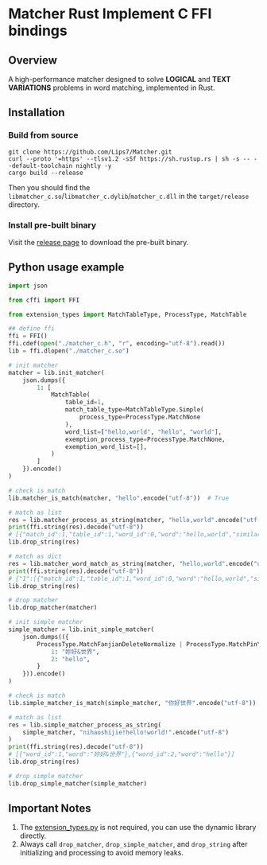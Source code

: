 # Matcher Rust Implement C FFI bindings

## Overview

A high-performance matcher designed to solve **LOGICAL** and **TEXT VARIATIONS** problems in word matching, implemented in Rust.

## Installation

### Build from source

```shell
git clone https://github.com/Lips7/Matcher.git
curl --proto '=https' --tlsv1.2 -sSf https://sh.rustup.rs | sh -s -- --default-toolchain nightly -y
cargo build --release
```

Then you should find the `libmatcher_c.so`/`libmatcher_c.dylib`/`matcher_c.dll` in the `target/release` directory.

### Install pre-built binary

Visit the [release page](https://github.com/Lips7/Matcher/releases) to download the pre-built binary.

## Python usage example

```Python
import json

from cffi import FFI

from extension_types import MatchTableType, ProcessType, MatchTable

## define ffi
ffi = FFI()
ffi.cdef(open("./matcher_c.h", "r", encoding="utf-8").read())
lib = ffi.dlopen("./matcher_c.so")

# init matcher
matcher = lib.init_matcher(
    json.dumps({
        1: [
            MatchTable(
                table_id=1,
                match_table_type=MatchTableType.Simple(
                    process_type=ProcessType.MatchNone
                ),
                word_list=["hello,world", "hello", "world"],
                exemption_process_type=ProcessType.MatchNone,
                exemption_word_list=[],
            )
        ]
    }).encode()
)

# check is match
lib.matcher_is_match(matcher, "hello".encode("utf-8"))  # True

# match as list
res = lib.matcher_process_as_string(matcher, "hello,world".encode("utf-8"))
print(ffi.string(res).decode("utf-8"))
# [{"match_id":1,"table_id":1,"word_id":0,"word":"hello,world","similarity":1.0},{"match_id":1,"table_id":1,"word_id":1,"word":"hello","similarity":1.0},{"match_id":1,"table_id":1,"word_id":2,"word":"world","similarity":1.0}]
lib.drop_string(res)

# match as dict
res = lib.matcher_word_match_as_string(matcher, "hello,world".encode("utf-8"))
print(ffi.string(res).decode("utf-8"))
# {"1":[{"match_id":1,"table_id":1,"word_id":0,"word":"hello,world","similarity":1.0},{"match_id":1,"table_id":1,"word_id":1,"word":"hello","similarity":1.0},{"match_id":1,"table_id":1,"word_id":2,"word":"world","similarity":1.0}]}
lib.drop_string(res)

# drop matcher
lib.drop_matcher(matcher)

# init simple matcher
simple_matcher = lib.init_simple_matcher(
    json.dumps(({
        ProcessType.MatchFanjianDeleteNormalize | ProcessType.MatchPinYinChar: {
            1: "妳好&世界",
            2: "hello",
        }
    })).encode()
)

# check is match
lib.simple_matcher_is_match(simple_matcher, "你好世界".encode("utf-8"))  # True

# match as list
res = lib.simple_matcher_process_as_string(
    simple_matcher, "nihaoshijie!hello!world!".encode("utf-8")
)
print(ffi.string(res).decode("utf-8"))
# [{"word_id":1,"word":"妳好&世界"},{"word_id":2,"word":"hello"}]
lib.drop_string(res)

# drop simple matcher
lib.drop_simple_matcher(simple_matcher)
```

## Important Notes

1. The [extension_types.py](./extension_types.py) is not required, you can use the dynamic library directly.
2. Always call `drop_matcher`, `drop_simple_matcher`, and `drop_string` after initializing and processing to avoid memory leaks.